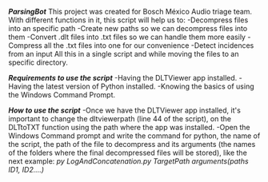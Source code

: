 *******ParsingBot*******
This project was created for Bosch México Audio triage team. With different functions in it, this script will help us to:
-Decompress files into an specific path
-Create new paths so we can decompress files into them
-Convert .dlt files into .txt files so we can handle them more easily
-Compress all the .txt files into one for our convenience
-Detect incidences from an input
All this in a single script and while moving the files to an specific directory.

*******Requirements to use the script*******
-Having the DLTViewer app installed.
-Having the latest version of Python installed.
-Knowing the basics of using the Windows Command Prompt.

*******How to use the script*******
-Once we have the DLTViewer app installed, it's important to change the dltviewerpath (line 44 of the script), on the DLTtoTXT function using the path where the app was installed.
-Open the Windows Command prompt and write the command for python, the name of the script, the path of the file to decompress and its arguments (the names of the folders where the final decompressed files will be stored), like the next example:
 *py LogAndConcatenation.py TargetPath arguments(paths ID1, ID2....)*
 


